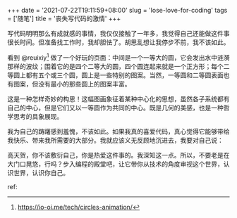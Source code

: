 +++
date = '2021-07-22T19:11:59+08:00'
slug = 'lose-love-for-coding'
tags = ['随笔']
title = '丧失写代码的激情'
+++

写代码明明那么有成就感的事情，我仅仅接触了一年多，我觉得自己还能做这件事很长时间。但准备找工作时，我却胆怯了。胡思乱想让我停步不前，我不该如此。

看到 @reuixiy[^1] 做了一个好玩的页面：中间是一个一等大的圆，它会发出水中涟漪那样的波纹；围着它的是四个二等大的圆，四个圆连起来就是一个正方形；每个二等圆上都有五个或三个圆，圆上是一些特别的图案。当然，一等圆和二等圆表面也有图案，但没有最小的那些圆上的图案丰富。

这是一种怎样奇妙的构思！这幅图画象征着某种中心化的思想，虽然各子系统都有自己的中心，但是它们又以一等圆作为共同的中心。既是几何的美感，也是一种哲学思考的具象展现。

我为自己的踌躇感到羞愧，不该如此。如果我真的喜爱代码，真心觉得它能够带给我快乐、带来我所需要的大部分。我就应该义无反顾地沉进去，我要对自己说：

高天贺，你不该敷衍自己，你是热爱这件事的。我深知这一点。所以，不要老是在大门口晃悠，行吗？步入编程的殿堂吧，让它带你从技术的角度审视这个世界，认识世界，认识你自己。

ref:

[^1]: https://io-oi.me/tech/circles-animation/
